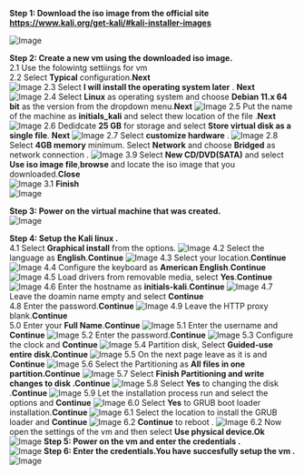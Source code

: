 **Step 1: Download the iso image from the official site https://www.kali.org/get-kali/#kali-installer-images**

![Image](https://github.com/user-attachments/assets/f707939e-cc28-4262-95fe-1df34c12ded3)

**Step 2: Create a new vm using the downloaded iso image.<br>** 
      2.1 Use the folowintg settiings for vm  
      2.2 Select **Typical** configuration.**Next**      
![Image](https://github.com/user-attachments/assets/9ed1bc69-9686-4d32-9778-2f0aec55c400)
      2.3 Select **I will install the operating system later** . **Next**  
![Image](https://github.com/user-attachments/assets/07415f2a-17a8-468d-b93d-083c828e3e92)
      2.4 Select **Linux** as operating system and choose **Debian 11.x 64 bit**  as the version from the dropdown menu.**Next**
![Image](https://github.com/user-attachments/assets/87d2a0a0-3fae-4552-aa9c-d93110190226)
      2.5 Put the name of the machine as **initials_kali** and select thew location of the file .**Next**
![Image](https://github.com/user-attachments/assets/69bbfaee-92d1-490c-8935-5220d720a71a)
      2.6 Dedidcate **25 GB** for storage and select **Store virtual disk as a single file**. **Next**
![Image](https://github.com/user-attachments/assets/618cde82-880c-4a2c-8984-2dad9e0ec8b8)
      2.7 Select **customize hardware** .
![Image](https://github.com/user-attachments/assets/fb542b20-49be-41c4-a8f1-394c63c50662)
      2.8 Select **4GB memory** minimum. Select **Network** and choose **Bridged** as network connection .
![Image](https://github.com/user-attachments/assets/b1ba9391-b042-4928-9bcf-6f25a1909d1a)
      3.9 Select **New CD/DVD(SATA)** and select **Use iso image file**,**browse** and locate the iso image that you downloaded.**Close**      
![Image](https://github.com/user-attachments/assets/f6cb65f7-c2e8-4239-8db3-e5e10c0c6e82)
      3.1 **Finish**<br>
![Image](https://github.com/user-attachments/assets/25b33667-a2b8-493d-a239-3093b6d21feb)

**Step 3: Power on the virtual machine that was created.<br>** 
![Image](https://github.com/user-attachments/assets/c04ab5f7-ddf4-4765-a5db-010e1c055eca)

**Step 4: Setup the Kali linux .<br>** 
      4.1 Select **Graphical install** from the options.
![Image](https://github.com/user-attachments/assets/f73e42ba-5fd2-4b2d-bd97-7d580397f59b)
      4.2 Select the language as **English**.**Continue**
![Image](https://github.com/user-attachments/assets/9fe9b8ed-49ed-4426-8d86-b8d0f85b652a)
      4.3 Select your location.**Continue**
![Image](https://github.com/user-attachments/assets/ecfd78db-6707-45d5-804e-aa11a74824e6)
      4.4 Configure the keyboard as **American English**.**Continue**
![Image](https://github.com/user-attachments/assets/8fa89990-35f0-4bb8-b18b-47edbf85d55b)
      4.5 Load drivers from removable media, select **Yes**.**Continue**
![Image](https://github.com/user-attachments/assets/b2e1ab35-9caa-4072-9a5f-01f350c90843)
      4.6 Enter the hostname as **initials-kali**.**Continue**
![Image](https://github.com/user-attachments/assets/5a0bf8d7-f94c-464b-bca7-f65b377d4afa)
      4.7 Leave the doamin name empty and select **Continue**<br>
      4.8 Enter the password.**Continue**
![Image](https://github.com/user-attachments/assets/6e9eb317-bb46-4938-b275-01532415c8cf)
      4.9 Leave the HTTP proxy blank.**Continue**<br>
      5.0 Enter your **Full Name**.**Continue**
![Image](https://github.com/user-attachments/assets/a2bc9fc1-234f-4fee-9a14-61a11964231a)
      5.1 Enter the username and **Continue**
![Image](https://github.com/user-attachments/assets/7643b21c-eba7-4446-9d99-aa4067bf9e85)
      5.2 Enter the password.**Continue**
![Image](https://github.com/user-attachments/assets/a05a5482-7cb9-4f69-a89b-15d24b6ff43a)
      5.3 Configure the clock and **Continue**
![Image](https://github.com/user-attachments/assets/ee8c3f38-f159-4b3b-a335-9b0a8ca39394)
      5.4 Partition disk, Select **Guided-use entire disk.Continue**
![Image](https://github.com/user-attachments/assets/eb8477b9-0ef3-40ca-9f45-9d7643d412e9)
      5.5 On the next page leave as it is and  **Continue**
![Image](https://github.com/user-attachments/assets/edc31016-0695-4ba2-9af8-f761c1a2db43)
      5.6 Select the Partitioning as **All files in one partition.Continue**
![Image](https://github.com/user-attachments/assets/41ca1009-de41-40a2-a1bc-b79c73632873)
      5.7 Select **Finish Partitioning and write changes to disk .Continue**
![Image](https://github.com/user-attachments/assets/660333a0-08bd-41be-b6ca-04e25d485be2)
      5.8 Select **Yes** to changing the disk .**Continue**
![Image](https://github.com/user-attachments/assets/d8476aa8-dd21-4a36-a9d1-0e3f1d8513c7)
      5.9 Let the installation process run and select the options and **Continue**
![Image](https://github.com/user-attachments/assets/f4b18f95-16c9-40ba-9b10-e84aa64f1622)
      6.0 Select **Yes** to GRUB boot loader installation.**Continue**
![Image](https://github.com/user-attachments/assets/e6292944-3ffa-4654-9789-f5cadc4bd262)
      6.1 Select the location to install the GRUB loader and **Continue**
![Image](https://github.com/user-attachments/assets/81337db7-99d5-4b6f-be06-3cf9b48839de)
      6.2 **Continue** to reboot .
![Image](https://github.com/user-attachments/assets/ded585c3-9c86-42e9-88fc-eb7a388bcf8b)
      6.2 Now open the settings of the vm and then select **Use physical device.Ok**
![Image](https://github.com/user-attachments/assets/eeccdf67-5cdd-40a8-bbaf-09895d5e23b8)
**Step 5: Power on the vm and enter the credentials .<br>** 
![Image](https://github.com/user-attachments/assets/298cd211-0087-4a17-a183-044ca6db74ec)
**Step 6: Enter the credentials.You have succesfully setup the vm  .<br>** 
![Image](https://github.com/user-attachments/assets/381400b0-0bbc-4545-8b92-e3bf1b1f23d6)

